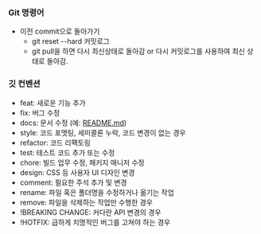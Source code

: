### Git 명령어
- 이전 commit으로 돌아가기
    - git reset --hard 커밋로그
    - git pull을 하면 다시 최신상태로 돌아감 or 다시 커밋로그를 사용하여 최신 상태로 돌아감.

### 깃 컨벤션
- feat: 새로운 기능 추가
- fix: 버그 수정
- docs: 문서 수정 (예: [README.md](http://readme.md/))
- style: 코드 포맷팅, 세미콜론 누락, 코드 변경이 없는 경우
- refactor: 코드 리팩토링
- test: 테스트 코드 추가 또는 수정
- chore: 빌드 업무 수정, 패키지 매니저 수정
- design: CSS 등 사용자 UI 디자인 변경
- comment: 필요한 주석 추가 및 변경
- rename: 파일 혹은 폴더명을 수정하거나 옮기는 작업
- remove: 파일을 삭제하는 작업만 수행한 경우
- !BREAKING CHANGE: 커다란 API 변경의 경우
- !HOTFIX: 급하게 치명적인 버그를 고쳐야 하는 경우